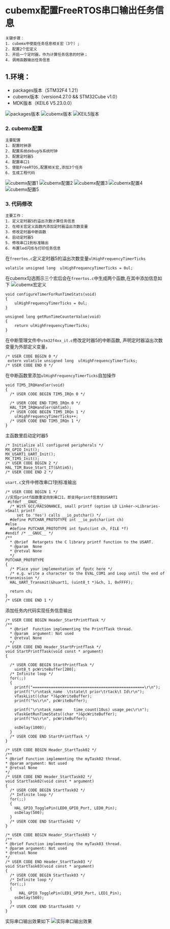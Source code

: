 # cubemx配置FreeRTOS串口输出任务信息
```
关键步骤：
1. cubemx中使能任务信息相关宏（3个）;
2. 配置2个宏定义
3. 开启一个定时器，作为计算任务信息的时钟；
4. 调用函数输出任务信息
```
## 1.环境：
- packages版本（STM32F4 1.21）
- cubemx版本（version4.27.0 && STM32Cube v1.0）
- MDK版本（KEIL6 V5.23.0.0）

![packages版本](https://github.com/sangeren1002/Notes/blob/master/cubemx/image/I2C/packages.png?raw=true)
![cubemx版本](https://github.com/sangeren1002/Notes/blob/master/cubemx/image/I2C/cubemx_ver.png?raw=true)
![KEIL5版本](https://github.com/sangeren1002/Notes/blob/master/cubemx/image/I2C/MDK%E7%89%88%E6%9C%AC.png?raw=true)
### 2. cubemx配置
```
主要配置
1. 配置时钟源
2. 配置系统debug与系统时钟
3. 配置定时器5
4. 配置串口1
5. 使能FreeRTOS,配置相关宏,添加3个任务
6. 生成工程代码
```
![cubemx配置1](https://github.com/sangeren1002/Notes/blob/master/FreeRTOS/image/freertos_task_monitor_1_cubemx.png?raw=true)
![cubemx配置2](https://github.com/sangeren1002/Notes/blob/master/FreeRTOS/image/freertos_task_monitor_2_cubemx.png?raw=true)
![cubemx配置3](https://github.com/sangeren1002/Notes/blob/master/FreeRTOS/image/freertos_task_monitor_3_cubemx.png?raw=true)
![cubemx配置4](https://github.com/sangeren1002/Notes/blob/master/FreeRTOS/image/freertos_task_monitor_4_cubemx.png?raw=true)
![cubemx配置5](https://github.com/sangeren1002/Notes/blob/master/FreeRTOS/image/freertos_task_monitor_5_cubemx.png?raw=true)
### 3. 代码修改
```
主要工作：
1. 定义定时器5的溢出次数计算任务信息
2. 在相关宏定义函数内添加定时器溢出次数变量
3. 修改定时器中断函数
4. 启动定时器5
5. 修改串口1到标准输出
6. 布置led闪烁与打印任务信息
```
在`freertos.c`定义定时器5的溢出次数变量`ulHighFrequencyTimerTicks`
```
volatile unsigned long  ulHighFrequencyTimerTicks = 0ul;
```
在cubemx勾选图示三个宏后会在`freertos.c`中生成两个函数,在其中添加信息如下
![cubemx宏定义](https://github.com/sangeren1002/Notes/blob/master/FreeRTOS/image/freertos_task_monitor_4_cubemx.png?raw=true)
```
void configureTimerForRunTimeStats(void)
{
	ulHighFrequencyTimerTicks = 0ul;
}

unsigned long getRunTimeCounterValue(void)
{
	return ulHighFrequencyTimerTicks;
}
```
在中断管理文件中`stm32f4xx_it.c`修改定时器5的中断函数,
声明定时器溢出次数变量为外部定义变量，
```
/* USER CODE BEGIN 0 */
 extern volatile unsigned long  ulHighFrequencyTimerTicks;
/* USER CODE END 0 */
```
在中断函数里添加`ulHighFrequencyTimerTicks`自加操作
```
void TIM5_IRQHandler(void)
{
  /* USER CODE BEGIN TIM5_IRQn 0 */

  /* USER CODE END TIM5_IRQn 0 */
  HAL_TIM_IRQHandler(&htim5);
  /* USER CODE BEGIN TIM5_IRQn 1 */
	ulHighFrequencyTimerTicks++;
  /* USER CODE END TIM5_IRQn 1 */
}
```
主函数里启动定时器5
```
/* Initialize all configured peripherals */
MX_GPIO_Init();
MX_USART1_UART_Init();
MX_TIM5_Init();
/* USER CODE BEGIN 2 */
HAL_TIM_Base_Start_IT(&htim5);
/* USER CODE END 2 */
```
`usart.c`文件中修改串口1到标准输出
```
/* USER CODE BEGIN 1 */
//实现printf函数重定向到串口1，即支持printf信息到USART1
 #ifdef __GNUC__
  /* With GCC/RAISONANCE, small printf (option LD Linker->Libraries->Small printf
     set to 'Yes') calls __io_putchar() */
  #define PUTCHAR_PROTOTYPE int __io_putchar(int ch)
#else
  #define PUTCHAR_PROTOTYPE int fputc(int ch, FILE *f)
#endif /* __GNUC__ */
/**
  * @brief  Retargets the C library printf function to the USART.
  * @param  None
  * @retval None
  */
PUTCHAR_PROTOTYPE
{
  /* Place your implementation of fputc here */
  /* e.g. write a character to the EVAL_COM1 and Loop until the end of transmission */
  HAL_UART_Transmit(&huart1, (uint8_t *)&ch, 1, 0xFFFF);

  return ch;
}
/* USER CODE END 1 */
```
添加任务内代码实现任务信息输出
```
/* USER CODE BEGIN Header_StartPrintfTask */
/**
  * @brief  Function implementing the PrintfTask thread.
  * @param  argument: Not used
  * @retval None
  */
/* USER CODE END Header_StartPrintfTask */
void StartPrintfTask(void const * argument)
{

  /* USER CODE BEGIN StartPrintfTask */
	uint8_t pcWriteBuffer[200];
  /* Infinite loop */
  for(;;)
  {
	printf("=================================================\r\n");
	printf("\r\ntask_name  \tstate\t prior\trtack\t Id\r\n");
	vTaskList((char *)&pcWriteBuffer);
	printf("%s\r\n", pcWriteBuffer);

	printf("\r\ntask_name     time_count(10us) usage_pec\r\n");
	vTaskGetRunTimeStats((char *)&pcWriteBuffer);
	printf("%s\r\n", pcWriteBuffer);

    osDelay(1000);
  }
  /* USER CODE END StartPrintfTask */
}

/* USER CODE BEGIN Header_StartTask02 */
/**
* @brief Function implementing the myTask02 thread.
* @param argument: Not used
* @retval None
*/
/* USER CODE END Header_StartTask02 */
void StartTask02(void const * argument)
{
  /* USER CODE BEGIN StartTask02 */
  /* Infinite loop */
  for(;;)
  {
	HAL_GPIO_TogglePin(LED0_GPIO_Port, LED0_Pin);
    osDelay(500);
  }
  /* USER CODE END StartTask02 */
}

/* USER CODE BEGIN Header_StartTask03 */
/**
* @brief Function implementing the myTask03 thread.
* @param argument: Not used
* @retval None
*/
/* USER CODE END Header_StartTask03 */
void StartTask03(void const * argument)
{
  /* USER CODE BEGIN StartTask03 */
  /* Infinite loop */
  for(;;)
  {
	  HAL_GPIO_TogglePin(LED1_GPIO_Port, LED1_Pin);
    osDelay(500);
  }
  /* USER CODE END StartTask03 */
}

```
实际串口输出效果如下
![实际串口输出效果]((https://github.com/sangeren1002/Notes/blob/master/FreeRTOS/image/freertos_task_monitor_5_cubemx.png?raw=true))
